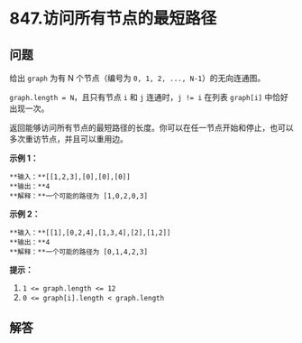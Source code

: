 # 847.访问所有节点的最短路径

## 问题

给出 `graph` 为有 N 个节点（编号为 `0, 1, 2, ..., N-1`）的无向连通图。 

`graph.length = N`，且只有节点 `i` 和 `j` 连通时，`j != i` 在列表 `graph[i]` 中恰好出现一次。

返回能够访问所有节点的最短路径的长度。你可以在任一节点开始和停止，也可以多次重访节点，并且可以重用边。

**示例 1：**

```
**输入：**[[1,2,3],[0],[0],[0]]
**输出：**4
**解释：**一个可能的路径为 [1,0,2,0,3]
```

**示例 2：**

```
**输入：**[[1],[0,2,4],[1,3,4],[2],[1,2]]
**输出：**4
**解释：**一个可能的路径为 [0,1,4,2,3]

```

**提示：**

1. `1 <= graph.length <= 12`
2. `0 <= graph[i].length < graph.length`



## 解答

